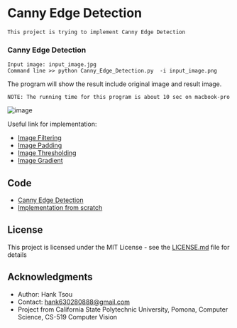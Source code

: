 # Canny Edge Detection
```
This project is trying to implement Canny Edge Detection
```
### Canny Edge Detection
```
Input image: input_image.jpg
Command line >> python Canny_Edge_Detection.py  -i input_image.png
```

The program will show the result include original image and result image. 
```
NOTE: The running time for this program is about 10 sec on macbook-pro
```
	    
![image](https://user-images.githubusercontent.com/28382639/35772842-1c2cafc0-08fa-11e8-9d69-b59e27a92081.png)


Useful link for implementation:

- [Image Filtering](https://github.com/Hank-Tsou/Computer-Vision-OpenCV-Python/tree/master/tutorials/Image_Processing/4_Image_Filtering)
- [Image Padding](https://github.com/Hank-Tsou/Computer-Vision-OpenCV-Python/tree/master/tutorials/Core_Operation)
- [Image Thresholding](https://github.com/Hank-Tsou/Computer-Vision-OpenCV-Python/tree/master/tutorials/Image_Processing/2_Image_Thresholding)
- [Image Gradient](https://github.com/Hank-Tsou/Computer-Vision-OpenCV-Python/tree/master/tutorials/Image_Processing/5_Image_Gradient)

## Code
- [Canny Edge Detection](https://github.com/Hank-Tsou/Computer-Vision-OpenCV-Python/tree/master/tutorials/Image_Processing/6_Canny_Edge_Detection)
- [Implementation from scratch](https://github.com/Hank-Tsou/Implement-Edge-Detection)

## License

This project is licensed under the MIT License - see the [LICENSE.md](LICENSE.md) file for details

## Acknowledgments

* Author: Hank Tsou
* Contact: hank630280888@gmail.com
* Project from California State Polytechnic University, Pomona, Computer Science, CS-519 Computer Vision
